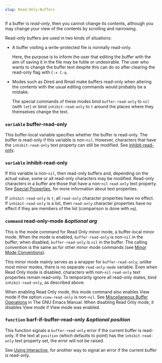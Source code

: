 ```yaml
---
slug: Read-Only-Buffers
---
```


If a buffer is *read-only*, then you cannot change its contents, although you may change your view of the contents by scrolling and narrowing.

Read-only buffers are used in two kinds of situations:

*   A buffer visiting a write-protected file is normally read-only.

    Here, the purpose is to inform the user that editing the buffer with the aim of saving it in the file may be futile or undesirable. The user who wants to change the buffer text despite this can do so after clearing the read-only flag with `C-x C-q`.

*   Modes such as Dired and Rmail make buffers read-only when altering the contents with the usual editing commands would probably be a mistake.

    The special commands of these modes bind `buffer-read-only` to `nil` (with `let`) or bind `inhibit-read-only` to `t` around the places where they themselves change the text.

### <span className="tag variable">`variable`</span> **buffer-read-only**

This buffer-local variable specifies whether the buffer is read-only. The buffer is read-only if this variable is non-`nil`. However, characters that have the `inhibit-read-only` text property can still be modified. See [inhibit-read-only](Special-Properties).

### <span className="tag variable">`variable`</span> **inhibit-read-only**

If this variable is non-`nil`, then read-only buffers and, depending on the actual value, some or all read-only characters may be modified. Read-only characters in a buffer are those that have a non-`nil` `read-only` text property. See [Special Properties](Special-Properties), for more information about text properties.

If `inhibit-read-only` is `t`, all `read-only` character properties have no effect. If `inhibit-read-only` is a list, then `read-only` character properties have no effect if they are members of the list (comparison is done with `eq`).

### <span className="tag command">`command`</span> **read-only-mode** *\&optional arg*

This is the mode command for Read Only minor mode, a buffer-local minor mode. When the mode is enabled, `buffer-read-only` is non-`nil` in the buffer; when disabled, `buffer-read-only` is `nil` in the buffer. The calling convention is the same as for other minor mode commands (see [Minor Mode Conventions](Minor-Mode-Conventions)).

This minor mode mainly serves as a wrapper for `buffer-read-only`; unlike most minor modes, there is no separate `read-only-mode` variable. Even when Read Only mode is disabled, characters with non-`nil` `read-only` text properties remain read-only. To temporarily ignore all read-only states, bind `inhibit-read-only`, as described above.

When enabling Read Only mode, this mode command also enables View mode if the option `view-read-only` is non-`nil`. See [Miscellaneous Buffer Operations](https://www.gnu.org/software/emacs/manual/html_mono/emacs.html#Misc-Buffer) in The GNU Emacs Manual. When disabling Read Only mode, it disables View mode if View mode was enabled.

### <span className="tag function">`function`</span> **barf-if-buffer-read-only** *\&optional position*

This function signals a `buffer-read-only` error if the current buffer is read-only. If the text at `position` (which defaults to point) has the `inhibit-read-only` text property set, the error will not be raised.

See [Using Interactive](Using-Interactive), for another way to signal an error if the current buffer is read-only.
